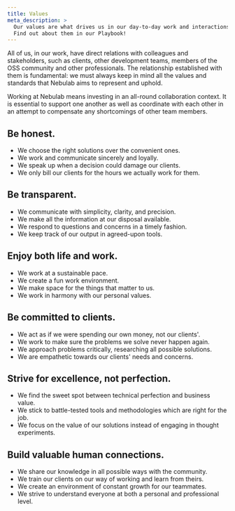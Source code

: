 ```yaml
---
title: Values
meta_description: >
  Our values are what drives us in our day-to-day work and interactions with clients and colleagues.
  Find out about them in our Playbook!
---
```


All of us, in our work, have direct relations with colleagues and stakeholders, such as clients, 
other development teams, members of the OSS community and other professionals. The relationship 
established with them is fundamental: we must always keep in mind all the values and standards that 
Nebulab aims to represent and uphold.

Working at Nebulab means investing in an all-round collaboration context. It is essential to support
one another as well as coordinate with each other in an attempt to compensate any shortcomings of 
other team members.

## Be honest.

* We choose the right solutions over the convenient ones.
* We work and communicate sincerely and loyally.
* We speak up when a decision could damage our clients.
* We only bill our clients for the hours we actually work for them.

## Be transparent.

* We communicate with simplicity, clarity, and precision.
* We make all the information at our disposal available.
* We respond to questions and concerns in a timely fashion.
* We keep track of our output in agreed-upon tools.

## Enjoy both life and work.

* We work at a sustainable pace.
* We create a fun work environment.
* We make space for the things that matter to us.
* We work in harmony with our personal values.

## Be committed to clients.

* We act as if we were spending our own money, not our clients'.
* We work to make sure the problems we solve never happen again.
* We approach problems critically, researching all possible solutions.
* We are empathetic towards our clients' needs and concerns.

## Strive for excellence, not perfection.

* We find the sweet spot between technical perfection and business value.
* We stick to battle-tested tools and methodologies which are right for the job.
* We focus on the value of our solutions instead of engaging in thought experiments.

## Build valuable human connections.

* We share our knowledge in all possible ways with the community.
* We train our clients on our way of working and learn from theirs.
* We create an environment of constant growth for our teammates.
* We strive to understand everyone at both a personal and professional level. 
